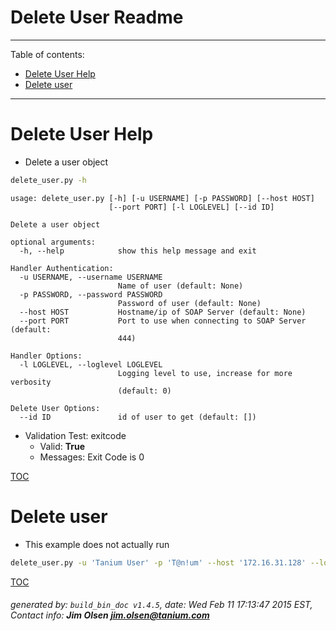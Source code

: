 Delete User Readme
===========================

---------------------------
<a name='toc'>Table of contents:</a>

  * [Delete User Help](#user-content-delete-user-help)
  * [Delete user](#user-content-delete-user)

---------------------------

# Delete User Help

  * Delete a user object

```bash
delete_user.py -h
```

```
usage: delete_user.py [-h] [-u USERNAME] [-p PASSWORD] [--host HOST]
                      [--port PORT] [-l LOGLEVEL] [--id ID]

Delete a user object

optional arguments:
  -h, --help            show this help message and exit

Handler Authentication:
  -u USERNAME, --username USERNAME
                        Name of user (default: None)
  -p PASSWORD, --password PASSWORD
                        Password of user (default: None)
  --host HOST           Hostname/ip of SOAP Server (default: None)
  --port PORT           Port to use when connecting to SOAP Server (default:
                        444)

Handler Options:
  -l LOGLEVEL, --loglevel LOGLEVEL
                        Logging level to use, increase for more verbosity
                        (default: 0)

Delete User Options:
  --id ID               id of user to get (default: [])
```

  * Validation Test: exitcode
    * Valid: **True**
    * Messages: Exit Code is 0



[TOC](#user-content-toc)


# Delete user

  * This example does not actually run

```bash
delete_user.py -u 'Tanium User' -p 'T@n!um' --host '172.16.31.128' --loglevel 1 --id 123456
```



[TOC](#user-content-toc)


###### generated by: `build_bin_doc v1.4.5`, date: Wed Feb 11 17:13:47 2015 EST, Contact info: **Jim Olsen <jim.olsen@tanium.com>**